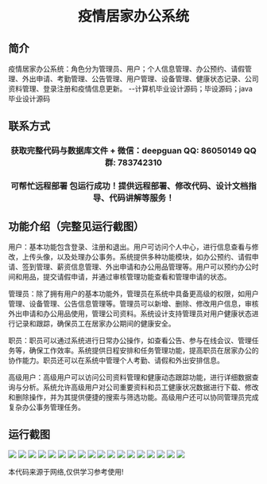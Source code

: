 <p><h1 align="center">疫情居家办公系统</h1></p>

## 简介
疫情居家办公系统：角色分为管理员、用户；个人信息管理、办公预约、请假管理、外出申请、考勤管理、公告管理、用户管理、设备管理、健康状态记录、公司资料管理、登录注册和疫情信息更新。    --计算机毕业设计源码；毕设源码；java毕业设计源码


## 联系方式
<p><h3 align="center">获取完整代码与数据库文件 + 微信：deepguan QQ: 86050149 QQ群: 783742310</h3></p>
<p><h3 align="center">可帮忙远程部署 包运行成功！提供远程部署、修改代码、设计文档指导、代码讲解等服务！</h3></p>

## 功能介绍（完整见运行截图）
用户：基本功能包含登录、注册和退出。用户可访问个人中心，进行信息查看与修改，上传头像，以及处理办公事务。系统提供多种功能模块，如办公预约、请假申请、签到管理、薪资信息管理、外出申请和办公用品管理等。用户可以预约办公时间和用品，提交请假申请，并通过审核管理功能查看和管理申请的状态。

管理员：除了拥有用户的基本功能外，管理员在系统中具备更高级的权限，如用户管理、设备管理、公告信息管理等。管理员可以新增、删除、修改用户信息，审核外出申请和办公用品使用，管理公司资料。系统设计支持管理员对用户健康状态进行记录和跟踪，确保员工在居家办公期间的健康安全。

职员：职员可以通过系统进行日常办公操作，如查看公告、参与在线会议、管理任务等，确保工作效率。系统提供日程安排和任务管理功能，提高职员在居家办公的协作能力。职员还可以在系统中管理个人考勤、请假和外出安排信息。

高级用户：高级用户可以访问公司资料管理和健康动态跟踪功能，进行详细数据查询与分析。系统允许高级用户对公司重要资料和员工健康状况数据进行下载、修改和删除操作，并为其提供便捷的搜索与筛选功能。高级用户还可以协同管理员完成复杂办公事务管理任务。


## 运行截图
![](img/001.jpg)
![](img/002.jpg)
![](img/003.jpg)
![](img/004.jpg)
![](img/005.jpg)
![](img/006.jpg)
![](img/007.jpg)
![](img/008.jpg)
![](img/009.jpg)
![](img/010.jpg)
![](img/011.jpg)
![](img/012.jpg)
![](img/013.jpg)
![](img/014.jpg)
![](img/015.jpg)
![](img/016.jpg)
![](img/017.jpg)
![](img/018.jpg)

<p>本代码来源于网络,仅供学习参考使用!</p>
